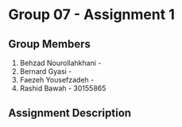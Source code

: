 
# Group 07 - Assignment 1

## Group Members

1. Behzad Nourollahkhani - 
2. Bernard Gyasi - 
3. Faezeh Yousefzadeh - 
4. Rashid Bawah - 30155865

## Assignment Description



